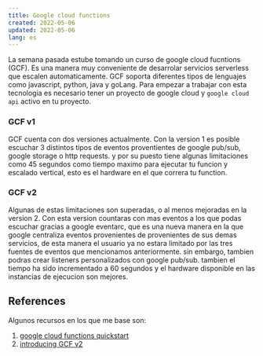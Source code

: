 ```yaml
---
title: Google cloud functions
created: 2022-05-06
updated: 2022-05-06
lang: es
---
```


La semana pasada estube tomando un curso de google cloud fucntions (GCF). Es una manera muy conveniente de desarrolar servicios serverless que escalen automaticamente. GCF soporta diferentes tipos de lenguajes como javascript, python, java y goLang. Para empezar a trabajar con esta tecnologia es necesario tener un proyecto de google cloud y `google cloud api` activo en tu proyecto.

### GCF v1

GCF cuenta con dos versiones actualmente. Con la version 1 es posible escuchar 3 distintos tipos de eventos proventientes de google pub/sub, google storage o http requests. y por su puesto tiene algunas limitaciones como 45 segundos como tiempo maximo para ejecutar tu funcion y escalado vertical, esto es el hardware en el que correra tu function.

### GCF v2

Algunas de estas limitaciones son superadas, o al menos mejoradas en la version 2. Con esta version countaras con mas eventos a los que podas escuchar gracias a google eventarc, que es una nueva manera en la que google centraliza eventos provenientes de provenientes de sus demas servicios, de esta manera el usuario ya no estara limitado por las tres fuentes de eventos que mencionamos anteriormente. sin embargo, tambien podras crear listeners personalizados con google pub/sub. tambien el tiempo ha sido incrementado a 60 segundos y el hardware disponible en las instancias de ejecucion son mejores.

## References

Algunos recursos en los que me base son:

1. [google cloud functions quickstart](https://cloud.google.com/functions/docs/quickstarts)
2. [introducing GCF v2](https://cloud.google.com/blog/products/serverless/introducing-the-next-generation-of-cloud-functions)
